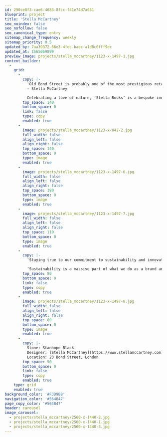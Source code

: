 ```yaml
---
id: 290ce8f3-cae6-4683-8fcc-f41e74d7a651
blueprint: project
title: 'Stella McCartney'
seo_noindex: false
seo_nofollow: false
seo_canonical_type: entry
sitemap_change_frequency: weekly
sitemap_priority: 0.5
updated_by: 7aa39372-66e3-4fec-baec-a1d8c0fff9ec
updated_at: 1665069899
preview_image: projects/stella_mccartney/1123-x-1497-1.jpg
content_builder:
  -
    grid:
      -
        copy: |-
          'Old Bond Street is probably one of the most prestigious retail locations in the world. And for me being born and bred in London and having our business headquarters there and design studio, it’s incredibly prestigious for us; and I feel we’ve arrived.’ 
          — Stella McCartney

          Celebrating a love of nature, ‘Stella Rocks’ is a bespoke indoor rockery installation on the ground floor consisting of black Stanhope Black limestone from a quarry in Durham and rocks straight from the McCartney farm in Campbeltown.
        top_space: 140
        bottom_space: 0
        link: false
        type: copy
        enabled: true
      -
        image: projects/stella_mccartney/1123-x-842-2.jpg
        full_width: false
        align_left: false
        align_right: false
        top_space: 140
        bottom_space: 0
        type: image
        enabled: true
      -
        image: projects/stella_mccartney/1123-x-1497-6.jpg
        full_width: false
        align_left: false
        align_right: false
        top_space: 180
        bottom_space: 0
        type: image
        enabled: true
      -
        image: projects/stella_mccartney/1123-x-1497-7.jpg
        full_width: false
        align_left: false
        align_right: false
        top_space: 110
        bottom_space: 0
        type: image
        enabled: true
      -
        copy: |-
          'Staying true to our commitment to sustainability and innovation, every effort has been made to move away from traditional luxury materials, using handmade, organic, and sustainably sourced elements in the new store design to echo the same approach as our collections. Reiterating a sustainable approach to design.' Stella says.

          ‘Sustainability is a massive part of what we do as a brand and therefore also a massive part of this store.’
        top_space: 80
        bottom_space: 0
        link: false
        type: copy
        enabled: true
      -
        image: projects/stella_mccartney/1123-x-1497-8.jpg
        full_width: false
        align_left: false
        align_right: false
        top_space: 80
        bottom_space: 0
        type: image
        enabled: true
      -
        copy: |-
          Stone: Stanhope Black
          Designer: [Stella McCartney](https://www.stellamccartney.com)
          Location: 23 Bond Street, London
        top_space: 50
        bottom_space: 0
        link: false
        type: copy
        enabled: true
    type: grid
    enabled: true
background_color: '#F3D9B8'
navigation_color: '#564B47'
page_copy_color: '#564B47'
header: carousel
image_carousel:
  - projects/stella_mccartney/2560-x-1440-2.jpg
  - projects/stella_mccartney/2560-x-1440-1.jpg
  - projects/stella_mccartney/2560-x-1440-3.jpg
---
```

